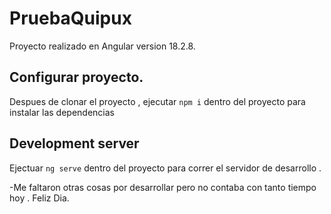 # PruebaQuipux

 Proyecto realizado en Angular version 18.2.8.

 ## Configurar proyecto.

 Despues de clonar el proyecto , ejecutar  `npm i` dentro del proyecto para instalar las dependencias


## Development server

Ejectuar `ng serve` dentro del proyecto para correr el servidor de desarrollo . 



-Me faltaron otras cosas por desarrollar pero no contaba con tanto tiempo hoy .
Feliz Dia.


